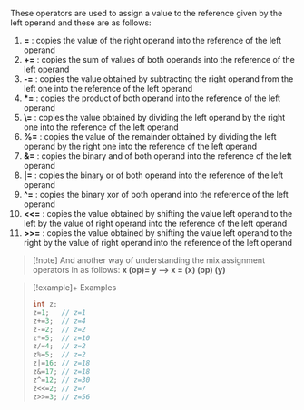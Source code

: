 These operators are used to assign a value to the reference given by the left operand and these are as follows:

1. **\=** : copies the value of the right operand into the reference of the left operand
2. **+\=** : copies the sum of values of both operands into the reference of the left operand
3. **-\=** : copies the value obtained by subtracting the right operand from the left one into the reference of the left operand
4. **\*\=** : copies the product of both operand into the reference of the left operand
5. **\\\=** : copies the value obtained by dividing the left operand by the right one into the reference of the left operand
6. **%\=** : copies the value of the remainder obtained by dividing the left operand by the right one into the reference of the left operand
7. **&\=** : copies the binary and of both operand into the reference of the left operand
8. **|\=** : copies the binary or of both operand into the reference of the left operand
9. **^\=** : copies the binary xor of both operand into the reference of the left operand
10. **<<\=** : copies the value obtained by shifting the value left operand to the left by the value of right operand into the reference of the left operand
11. **>>\=** : copies the value obtained by shifting the value left operand to the right by the value of right operand into the reference of the left operand

> [!note] And another way of understanding the mix assignment operators in as follows: **x (op)= y --> x = (x) (op) (y)**

> [!example]+ Examples
> ```c
> int z;
> z=1;   // z=1
> z+=3;  // z=4
> z-=2;  // z=2
> z*=5;  // z=10
> z/=4;  // z=2
> z%=5;  // z=2
> z|=16; // z=18
> z&=17; // z=18
> z^=12; // z=30
> z<<=2; // z=7
> z>>=3; // z=56
> ```